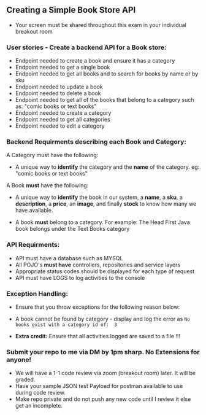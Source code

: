 
## Creating a Simple Book Store API 
- Your screen must be shared throughout this exam in your individual breakout room

### User stories - Create a backend API for a Book store:
- Endpoint needed to create a book and ensure it has a category
- Endpoint needed to get a single book 
- Endpoint needed to get all books and to search for books by name or by sku
- Endpoint needed to update a book
- Endpoint needed to delete a book
- Endpoint needed to get all of the books that belong to a category such as: "comic books or text books"
- Endpoint needed to create a category
- Endpoint needed to get all categories 
- Endpoint needed to edit a category

### Backend Requirments describing each Book and Category:
A Category must have the following:
- A unique way to **identify** the category and the **name** of the category. eg: "comic books or text books"

A Book **must** have the following:
- A unique way to **identify** the book in our system, a **name**, a **sku**, a **description**, a **price**, an **image**, and finally **stock** to know how many we have available.

- A book **must** belong to a category. For example: The Head First Java book belongs under the Text Books category

### API Requirments:
- API must have a database such as MYSQL
- All POJO's **must have** controllers, repositories and service layers
- Appropriate status codes should be displayed for each type of request
- API must have LOGS to log activities to the console

### Exception Handling:
- Ensure that you throw exceptions for the following reason below:
- A book cannot be found by category - display and log the error as ``` No books exist with a category id of:  3 ```

- **Extra credit:** Ensure that all activities logged are saved to a file !!!

### Submit your repo to me via DM by 1pm sharp. No Extensions for anyone!

- We will have a 1-1 code review via zoom (breakout room) later. It will be graded.
- Have your sample JSON test Payload for postman available to use during code review.
- Make repo private and do not push any new code until I review it else get an incomplete.

